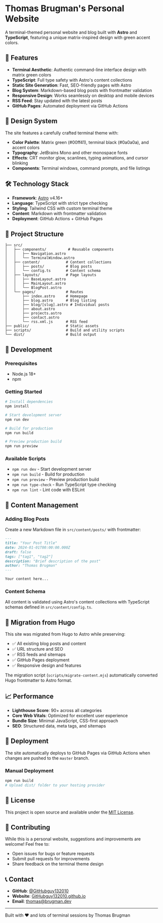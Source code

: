 # Thomas Brugman's Personal Website

A terminal-themed personal website and blog built with **Astro** and **TypeScript**, featuring a unique matrix-inspired design with green accent colors.

## 🚀 Features

- **Terminal Aesthetic**: Authentic command-line interface design with matrix green colors
- **TypeScript**: Full type safety with Astro's content collections
- **Static Site Generation**: Fast, SEO-friendly pages with Astro
- **Blog System**: Markdown-based blog posts with frontmatter validation
- **Responsive Design**: Works seamlessly on desktop and mobile devices
- **RSS Feed**: Stay updated with the latest posts
- **GitHub Pages**: Automated deployment via GitHub Actions

## 🎨 Design System

The site features a carefully crafted terminal theme with:

- **Color Palette**: Matrix green (#00ff41), terminal black (#0a0a0a), and accent colors
- **Typography**: JetBrains Mono and other monospace fonts
- **Effects**: CRT monitor glow, scanlines, typing animations, and cursor blinking
- **Components**: Terminal windows, command prompts, and file listings

## 🛠️ Technology Stack

- **Framework**: [Astro](https://astro.build/) v4.16+
- **Language**: TypeScript with strict type checking
- **Styling**: Tailwind CSS with custom terminal theme
- **Content**: Markdown with frontmatter validation
- **Deployment**: GitHub Actions + GitHub Pages

## 📁 Project Structure

```
├── src/
│   ├── components/          # Reusable components
│   │   ├── Navigation.astro
│   │   └── TerminalWindow.astro
│   ├── content/            # Content collections
│   │   ├── posts/          # Blog posts
│   │   └── config.ts       # Content schema
│   ├── layouts/            # Page layouts
│   │   ├── BaseLayout.astro
│   │   ├── MainLayout.astro
│   │   └── BlogPost.astro
│   └── pages/              # Routes
│       ├── index.astro     # Homepage
│       ├── blog.astro      # Blog listing
│       ├── blog/[slug].astro # Individual posts
│       ├── about.astro
│       ├── projects.astro
│       ├── contact.astro
│       └── rss.xml.js      # RSS feed
├── public/                 # Static assets
├── scripts/                # Build and utility scripts
└── dist/                   # Build output
```

## 🚀 Development

### Prerequisites

- Node.js 18+ 
- npm

### Getting Started

```bash
# Install dependencies
npm install

# Start development server
npm run dev

# Build for production
npm run build

# Preview production build
npm run preview
```

### Available Scripts

- `npm run dev` - Start development server
- `npm run build` - Build for production
- `npm run preview` - Preview production build
- `npm run type-check` - Run TypeScript type checking
- `npm run lint` - Lint code with ESLint

## 📝 Content Management

### Adding Blog Posts

Create a new Markdown file in `src/content/posts/` with frontmatter:

```markdown
---
title: "Your Post Title"
date: 2024-01-01T00:00:00.000Z
draft: false
tags: ["tag1", "tag2"]
description: "Brief description of the post"
author: "Thomas Brugman"
---

Your content here...
```

### Content Schema

All content is validated using Astro's content collections with TypeScript schemas defined in `src/content/config.ts`.

## 🔄 Migration from Hugo

This site was migrated from Hugo to Astro while preserving:

- ✅ All existing blog posts and content
- ✅ URL structure and SEO
- ✅ RSS feeds and sitemaps
- ✅ GitHub Pages deployment
- ✅ Responsive design and features

The migration script (`scripts/migrate-content.mjs`) automatically converted Hugo frontmatter to Astro format.

## 📈 Performance

- **Lighthouse Score**: 90+ across all categories
- **Core Web Vitals**: Optimized for excellent user experience
- **Bundle Size**: Minimal JavaScript, CSS-first approach
- **SEO**: Structured data, meta tags, and sitemaps

## 🚀 Deployment

The site automatically deploys to GitHub Pages via GitHub Actions when changes are pushed to the `master` branch.

### Manual Deployment

```bash
npm run build
# Upload dist/ folder to your hosting provider
```

## 📄 License

This project is open source and available under the [MIT License](LICENSE).

## 🤝 Contributing

While this is a personal website, suggestions and improvements are welcome! Feel free to:

- Open issues for bugs or feature requests
- Submit pull requests for improvements
- Share feedback on the terminal theme design

## 📞 Contact

- **GitHub**: [@GitHubguy132010](https://github.com/GitHubguy132010)
- **Website**: [GitHubguy132010.github.io](https://GitHubguy132010.github.io)
- **Email**: thomas@brugman.dev

---

Built with ❤️ and lots of terminal sessions by Thomas Brugman